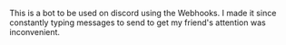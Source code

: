 This is a bot to be used on discord using the Webhooks. I made it since constantly typing messages to send to get my friend's attention was inconvenient.
